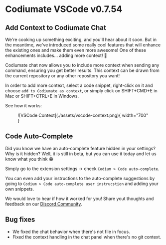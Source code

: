 # Codiumate VSCode v0.7.54

## Add Context to Codiumate Chat

We're cooking up something exciting, and you'll hear about it soon. But in the meantime, we've introduced some really cool features that will enhance the existing ones and make them even more awesome! One of these enhancements includes... adding more context! 🍾

Codiumate chat now allows you to include more context when sending any command, ensuring you get better results. This context can be drawn from the current repository or any other repository you want!

In order to add more context, select a code snippet, right-click on it and choose `add to Codiumate as context`, or simply click on SHIFT+CMD+E in Mac or SHIFT+CTRL+E in Windows.

See how it works:

<figure markdown="1">
![VSCode Context](./assets/vscode-context.png){ width="700" }
</figure>

## Code Auto-Complete

Did you know we have an auto-complete feature hidden in your settings? Why is it hidden? Well, it is still in beta, but you can use it today and let us know what you think 😁

Simply go to the extension settings -> check `Codium > Code auto-complete`.

You can even add your instructions to the auto-complete suggestions by going to `Codium > Code auto-complete user instrucstion` and adding your own snippets.

We would love to hear if how it worked for you! Share yout thoughts and feedback on our [Discord Community](https://discord.gg/codiumai-1057273017547378788).

## Bug fixes

- We fixed the chat behavior when there's not file in focus.
- Fixed the context handling in the chat panel when there's no git context.
